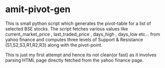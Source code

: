amit-pivot-gen
==============
This is small python script which generates the pivot-table for a list of selected BSE stocks. The script fetches various values like current_market_price , last_traded_price , days_high , days_low etc... from yahoo finance and computes three levels of Support & Resistance (S1,S2,S3,R1,R2,R3) along with the pivot-point. 

This is just my first attempt and hence its not clean(or fast) as it involves parsing HTML page directly fetched from the yahoo finance page.

